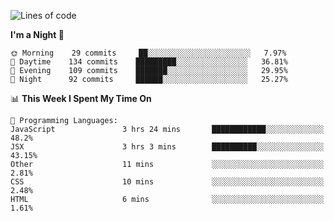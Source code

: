 <!--START_SECTION:waka-->
![Lines of code](https://img.shields.io/badge/From%20Hello%20World%20I%27ve%20Written-151916%20lines%20of%20code-blue)

**I'm a Night 🦉** 

```text
🌞 Morning    29 commits     ██░░░░░░░░░░░░░░░░░░░░░░░   7.97% 
🌆 Daytime    134 commits    █████████░░░░░░░░░░░░░░░░   36.81% 
🌃 Evening    109 commits    ███████░░░░░░░░░░░░░░░░░░   29.95% 
🌙 Night      92 commits     ██████░░░░░░░░░░░░░░░░░░░   25.27%

```


📊 **This Week I Spent My Time On** 

```text
💬 Programming Languages: 
JavaScript               3 hrs 24 mins       ████████████░░░░░░░░░░░░░   48.2% 
JSX                      3 hrs 3 mins        ██████████░░░░░░░░░░░░░░░   43.15% 
Other                    11 mins             ░░░░░░░░░░░░░░░░░░░░░░░░░   2.81% 
CSS                      10 mins             ░░░░░░░░░░░░░░░░░░░░░░░░░   2.48% 
HTML                     6 mins              ░░░░░░░░░░░░░░░░░░░░░░░░░   1.61%

```


<!--END_SECTION:waka-->
